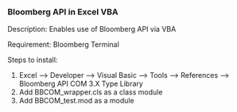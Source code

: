 ### Bloomberg API in Excel VBA

Description: Enables use of Bloomberg API via VBA

Requirement: Bloomberg Terminal

Steps to install:

1. Excel --> Developer --> Visual Basic --> Tools --> References --> Bloomberg API COM 3.X Type Library
2. Add BBCOM_wrapper.cls as a class module
3. Add BBCOM_test.mod as a module
